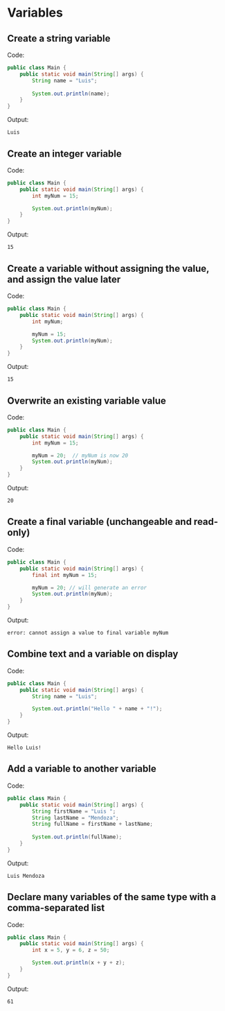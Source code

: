 # Variables

## Create a string variable

Code:

```java
public class Main {
    public static void main(String[] args) {
        String name = "Luis";  
          
        System.out.println(name);
    }
}
```

Output:

```text
Luis
```

## Create an integer variable

Code:

```java
public class Main {
    public static void main(String[] args) {
        int myNum = 15;

        System.out.println(myNum);
    }    
}
```

Output:

```text
15
```

## Create a variable without assigning the value, and assign the value later

Code:

```java
public class Main {
    public static void main(String[] args) {
        int myNum;

        myNum = 15;
        System.out.println(myNum);
    }
}
```

Output:

```text
15
```

## Overwrite an existing variable value

Code:

```java
public class Main {
    public static void main(String[] args) {
        int myNum = 15;

        myNum = 20;  // myNum is now 20
        System.out.println(myNum);
    }
}
```

Output:

```text
20
```

## Create a final variable (unchangeable and read-only)

Code:

```java
public class Main {
    public static void main(String[] args) {
        final int myNum = 15;

        myNum = 20; // will generate an error
        System.out.println(myNum);
    }
}
```

Output:

```text
error: cannot assign a value to final variable myNum
```

## Combine text and a variable on display

Code:

```java
public class Main {
    public static void main(String[] args) {
        String name = "Luis";

        System.out.println("Hello " + name + "!");
    }
}
```

Output:

```text
Hello Luis!
```

## Add a variable to another variable

Code:

```java
public class Main {
    public static void main(String[] args) {
        String firstName = "Luis ";
        String lastName = "Mendoza";
        String fullName = firstName + lastName;
        
        System.out.println(fullName);  
    }
}
```

Output:

```text
Luis Mendoza
```

## Declare many variables of the same type with a comma-separated list

Code:

```java
public class Main {
    public static void main(String[] args) {
        int x = 5, y = 6, z = 50;

        System.out.println(x + y + z);
    }
}
```

Output:

```text
61
```